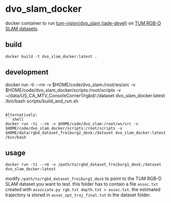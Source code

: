 # dvo_slam_docker

docker container to run [tum-vision/dvo_slam (jade-devel)](https://github.com/tum-vision/dvo_slam/tree/jade-devel) on [TUM RGB-D SLAM datasets](http://vision.in.tum.de/data/datasets/rgbd-dataset).

## build
```shell
docker build -t dvo_slam_docker:latest .
```

## development
docker run -ti --rm -v $HOME/code/dvo_slam:/root/ws/src -v $HOME/code/dvo_slam_docker/scripts:/root/scripts -v ~/data/US_CA_MTV_ConsoleCorner1/rgbd/:/dataset dvo_slam_docker:latest /bin/bash
scripts/build_and_run.sh
```

Alternatively:
```shell
docker run -ti --rm -v $HOME/code/dvo_slam:/root/ws/src -v $HOME/code/dvo_slam_docker/scripts:/root/scripts -v $HOME/data/rgbd_dataset_freiburg2_desk:/dataset dvo_slam_docker:latest /bin/bash
```

## usage

```shell
docker run -ti --rm -v /path/to/rgbd_dataset_freiburg1_desk:/dataset dvo_slam_docker:latest
```

modify ```/path/to/rgbd_dataset_freiburg1_desk``` to point to the TUM RGB-D SLAM dataset you want to test. this folder has to contain a file ```assoc.txt``` created with ```associate.py rgb.txt depth.txt > assoc.txt```.
the estimated trajectory is stored in ```assoc_opt_traj_final.txt``` in the dataset folder.
